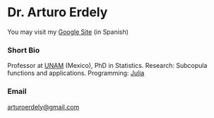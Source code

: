 # Dr. Arturo Erdely

You may visit my [Google Site](https://sites.google.com/site/arturoerdely/) (in Spanish)

### Short Bio

Professor at [UNAM](https://www.unam.mx/) (Mexico), PhD in Statistics. Research: Subcopula functions and applications. Programming: [Julia](https://julialang.org/)

### Email

arturoerdely@gmail.com
